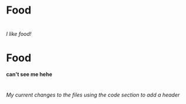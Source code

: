 <h1> Food <h1>
<h6> I like food! <h6>      


<h1 id="h1"> Food </h1>
<h4 id="h6"> can't see me hehe</h4>

# <h6>  My current changes to the files using the code section to add a  header  <h6>

